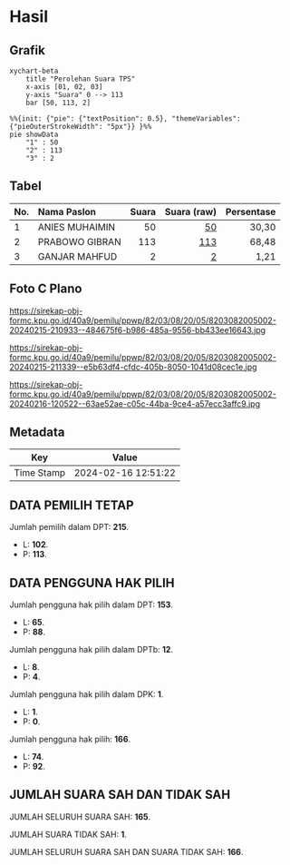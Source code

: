 # Hasil

## Grafik

```mermaid
xychart-beta
    title "Perolehan Suara TPS"
    x-axis [01, 02, 03]
    y-axis "Suara" 0 --> 113
    bar [50, 113, 2]
```

```mermaid
%%{init: {"pie": {"textPosition": 0.5}, "themeVariables": {"pieOuterStrokeWidth": "5px"}} }%%
pie showData
    "1" : 50
    "2" : 113
    "3" : 2
```

## Tabel

| No. | Nama Paslon    | Suara | Suara (raw) | Persentase |
|:--- |:-------------- | -----:| -----------:| ----------:|
| 1   | ANIES MUHAIMIN | 50    | [50][p-1]   | 30,30      |
| 2   | PRABOWO GIBRAN | 113   | [113][p-2]  | 68,48      |
| 3   | GANJAR MAHFUD  | 2     | [2][p-3]    | 1,21       |


[p-1]: https://github.com/gigit-pemilu/pemilu-2024-82-maluku-utara/blob/main/pilpres/hitung-suara/sub/82-maluku-utara/sub/03-halmahera-utara/sub/08-malifut/sub/2005-matsa/sub/002-tps/sub/paslon-1.txt
[p-2]: https://github.com/gigit-pemilu/pemilu-2024-82-maluku-utara/blob/main/pilpres/hitung-suara/sub/82-maluku-utara/sub/03-halmahera-utara/sub/08-malifut/sub/2005-matsa/sub/002-tps/sub/paslon-2.txt
[p-3]: https://github.com/gigit-pemilu/pemilu-2024-82-maluku-utara/blob/main/pilpres/hitung-suara/sub/82-maluku-utara/sub/03-halmahera-utara/sub/08-malifut/sub/2005-matsa/sub/002-tps/sub/paslon-3.txt

## Foto C Plano

https://sirekap-obj-formc.kpu.go.id/40a9/pemilu/ppwp/82/03/08/20/05/8203082005002-20240215-210933--484675f6-b986-485a-9556-bb433ee16643.jpg

https://sirekap-obj-formc.kpu.go.id/40a9/pemilu/ppwp/82/03/08/20/05/8203082005002-20240215-211339--e5b63df4-cfdc-405b-8050-1041d08cec1e.jpg

https://sirekap-obj-formc.kpu.go.id/40a9/pemilu/ppwp/82/03/08/20/05/8203082005002-20240216-120522--63ae52ae-c05c-44ba-9ce4-a57ecc3affc9.jpg


## Metadata

| Key        | Value               |
| ---------- | ------------------- |
| Time Stamp | 2024-02-16 12:51:22 |


## DATA PEMILIH TETAP

Jumlah pemilih dalam DPT: **215**.
 * L: **102**.
 * P: **113**.

## DATA PENGGUNA HAK PILIH

Jumlah pengguna hak pilih dalam DPT: **153**.
 * L: **65**.
 * P: **88**.

Jumlah pengguna hak pilih dalam DPTb: **12**.
 * L: **8**.
 * P: **4**.

Jumlah pengguna hak pilih dalam DPK: **1**.
 * L: **1**.
 * P: **0**.

Jumlah pengguna hak pilih: **166**.
 * L: **74**.
 * P: **92**.

## JUMLAH SUARA SAH DAN TIDAK SAH

JUMLAH SELURUH SUARA SAH: **165**.

JUMLAH SUARA TIDAK SAH: **1**.

JUMLAH SELURUH SUARA SAH DAN SUARA TIDAK SAH: **166**.



